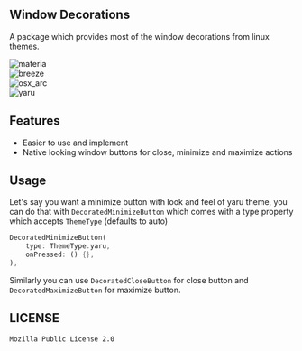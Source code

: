 ## Window Decorations

A package which provides most of the window decorations from linux themes.

![materia](https://user-images.githubusercontent.com/41370460/130425898-8967115b-ba44-4d9a-8fc6-c63f878074c1.png)  
![breeze](https://user-images.githubusercontent.com/41370460/130425904-0ac93a49-578f-4f6b-8dc1-dd64e57edf0b.png)  
![osx_arc](https://user-images.githubusercontent.com/41370460/130425907-ba7321f9-fc87-4542-9197-0336e727d5a3.png)  
![yaru](https://user-images.githubusercontent.com/41370460/130425920-a8f7cffd-0a66-4117-8617-1a17323669a6.png)


## Features
- Easier to use and implement
- Native looking window buttons for close, minimize and maximize actions

## Usage

Let's say you want a minimize button with look and feel of yaru theme, you can do that with `DecoratedMinimizeButton` which comes with a type property which accepts `ThemeType` (defaults to auto)

```dart
DecoratedMinimizeButton(
    type: ThemeType.yaru,
    onPressed: () {},
),
```

Similarly you can use ```DecoratedCloseButton``` for close button and ```DecoratedMaximizeButton``` for maximize button.

## LICENSE

`Mozilla Public License 2.0`
